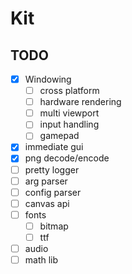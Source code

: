 # Kit


## TODO

- [X] Windowing
  - [ ] cross platform
  - [ ] hardware rendering
  - [ ] multi viewport
  - [ ] input handling
  - [ ] gamepad
- [X] immediate gui
- [X] png decode/encode
- [ ] pretty logger
- [ ] arg parser
- [ ] config parser
- [ ] canvas api
- [ ] fonts
  - [ ] bitmap
  - [ ] ttf
- [ ] audio
- [ ] math lib
